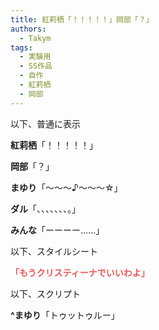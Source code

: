 ```yaml
---
title: 紅莉栖「！！！！！」岡部「？」
authors:
  - Takym
tags:
  - 実験用
  - SS作品
  - 自作
  - 紅莉栖
  - 岡部
---
```

以下、普通に表示

**紅莉栖**「！！！！！」

**岡部**「？」

**まゆり**「〜〜〜♪〜〜〜☆」

**ダル**「、、、、、、、。」

**みんな**「ーーーー......」

以下、スタイルシート

<style>
tina {
	font-weight: bold;
	color      : #EE5555;
	content    : "紅莉栖";
}
</style>
<tina/>「もうクリスティーナでいいわよ」

以下、スクリプト

<script>
var tags = document.getElementsByTagName("strong");
for (var i = 0; i < tags.length; ++i) {
	if (tags[i].innerText == "^まゆり") {
		tags[i].innerText = "まゆり";
		tags[i].style.cssText = "font-weight: bold; color: #5566EE;";
	}
}
</script>
**^まゆり**「トゥットゥルー」
